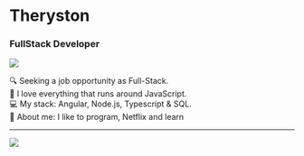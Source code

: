 # Theryston

### FullStack Developer

[<img src="https://img.shields.io/badge/Instagram-E4405F?style=for-the-badge&logo=instagram&logoColor=white">](https://www.instagram.com/_theryston_/)

🔍 Seeking a job opportunity as Full-Stack.  
💙 I love everything that runs around JavaScript.  
💻 My stack: Angular, Node.js, Typescript & SQL.  
📝 About me: I like to program, Netflix and learn 

--------------------------------------------------------------

<img align="left" src="https://github-readme-stats.vercel.app/api/top-langs/?username=Theryston&layout=compact&theme=dracula">
